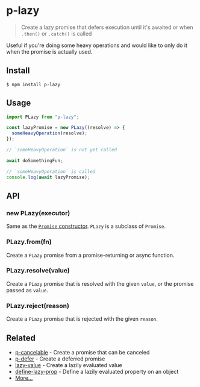 # p-lazy

> Create a lazy promise that defers execution until it's awaited or when `.then()` or `.catch()` is called

Useful if you're doing some heavy operations and would like to only do it when the promise is actually used.

## Install

```
$ npm install p-lazy
```

## Usage

```js
import PLazy from "p-lazy";

const lazyPromise = new PLazy((resolve) => {
  someHeavyOperation(resolve);
});

// `someHeavyOperation` is not yet called

await doSomethingFun;

// `someHeavyOperation` is called
console.log(await lazyPromise);
```

## API

### new PLazy(executor)

Same as the [`Promise` constructor](https://developer.mozilla.org/en/docs/Web/JavaScript/Reference/Global_Objects/Promise). `PLazy` is a subclass of `Promise`.

### PLazy.from(fn)

Create a `PLazy` promise from a promise-returning or async function.

### PLazy.resolve(value)

Create a `PLazy` promise that is resolved with the given `value`, or the promise passed as `value`.

### PLazy.reject(reason)

Create a `PLazy` promise that is rejected with the given `reason`.

## Related

- [p-cancelable](https://github.com/sindresorhus/p-cancelable) - Create a promise that can be canceled
- [p-defer](https://github.com/sindresorhus/p-defer) - Create a deferred promise
- [lazy-value](https://github.com/sindresorhus/lazy-value) - Create a lazily evaluated value
- [define-lazy-prop](https://github.com/sindresorhus/define-lazy-prop) - Define a lazily evaluated property on an object
- [More…](https://github.com/sindresorhus/promise-fun)
